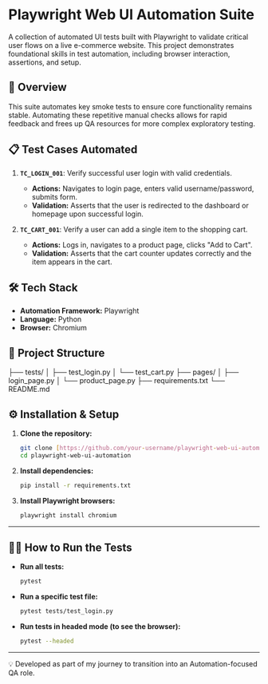 # Playwright Web UI Automation Suite

A collection of automated UI tests built with Playwright to validate critical user flows on a live e-commerce website. This project demonstrates foundational skills in test automation, including browser interaction, assertions, and setup.

## 🚀 Overview

This suite automates key smoke tests to ensure core functionality remains stable. Automating these repetitive manual checks allows for rapid feedback and frees up QA resources for more complex exploratory testing.

## 📋 Test Cases Automated

1.  **`TC_LOGIN_001`**: Verify successful user login with valid credentials.
    *   **Actions:** Navigates to login page, enters valid username/password, submits form.
    *   **Validation:** Asserts that the user is redirected to the dashboard or homepage upon successful login.

2.  **`TC_CART_001`**: Verify a user can add a single item to the shopping cart.
    *   **Actions:** Logs in, navigates to a product page, clicks "Add to Cart".
    *   **Validation:** Asserts that the cart counter updates correctly and the item appears in the cart.

## 🛠️ Tech Stack

*   **Automation Framework:** Playwright
*   **Language:** Python
*   **Browser:** Chromium

## 📁 Project Structure
├── tests/
│   ├── test_login.py
│   └── test_cart.py
├── pages/
│   ├── login_page.py
│   └── product_page.py
├── requirements.txt
└── README.md

## ⚙️ Installation & Setup

1.  **Clone the repository:**
    ```bash
    git clone [https://github.com/your-username/playwright-web-ui-automation.git](https://github.com/your-username/playwright-web-ui-automation.git)
    cd playwright-web-ui-automation
    ```

2.  **Install dependencies:**
    ```bash
    pip install -r requirements.txt
    ```

3.  **Install Playwright browsers:**
    ```bash
    playwright install chromium
    ```

---

## 🏃‍♂️ How to Run the Tests

-   **Run all tests:**
    ```bash
    pytest
    ```
-   **Run a specific test file:**
    ```bash
    pytest tests/test_login.py
    ```
-   **Run tests in headed mode (to see the browser):**
    ```bash
    pytest --headed
    ```

---

💡 Developed as part of my journey to transition into an Automation-focused QA role.


